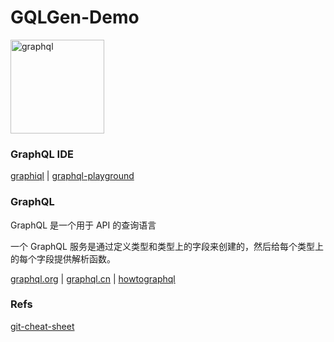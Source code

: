 # GQLGen-Demo

<img src="https://graphql.org/img/logo.svg" alt="graphql" width="150" height="150">

### GraphQL IDE

[graphiql](https://github.com/graphql/graphiql) | [graphql-playground](https://github.com/prisma/graphql-playground)

### GraphQL
GraphQL 是一个用于 API 的查询语言

一个 GraphQL 服务是通过定义类型和类型上的字段来创建的，然后给每个类型上的每个字段提供解析函数。

[graphql.org](https://graphql.org/) | [graphql.cn](https://graphql.cn/)
| [howtographql](https://www.howtographql.com/)

### Refs
[git-cheat-sheet](https://github.com/arslanbilal/git-cheat-sheet)
